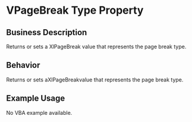 # VPageBreak Type Property

## Business Description
Returns or sets a XlPageBreak value that represents the page break type.

## Behavior
Returns or sets aXlPageBreakvalue that represents the page break type.

## Example Usage
No VBA example available.